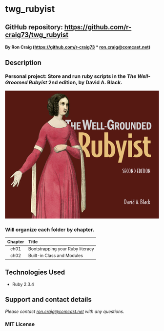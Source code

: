 # twg_rubyist

## GitHub repository: https://github.com/r-craig73/twg_rubyist

#### By Ron Craig (https://github.com/r-craig73 * ron.craig@comcast.net)

## Description
### Personal project: Store and run ruby scripts in the _The Well-Groomed Rubyist_ 2nd edition, by David A. Black.

<kbd><img src="./img/twg-rubyist.png" alt="Cover page screenshot"></kbd>

### Will organize each folder by chapter.

| Chapter | Title                 |
| :---:   |     :---              |
| ch01 | Bootstrapping your Ruby literacy |
| ch02 | Built-in Class and Modules |

## Technologies Used
* Ruby 2.3.4

## Support and contact details
_Please contact ron.craig@comcast.net with any questions._

### MIT License